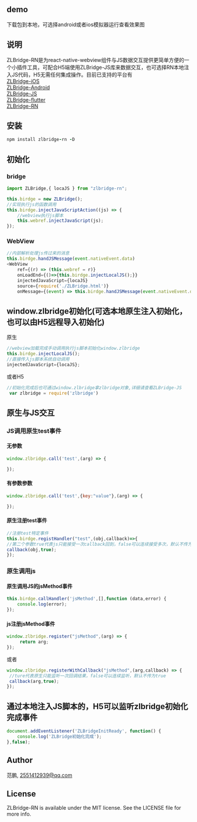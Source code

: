 
## demo
下载包到本地，可选择android或者ios模拟器运行查看效果图
## 说明
ZLBridge-RN是为react-native-webview组件与JS数据交互提供更简单方便的一个小插件工具，可配合H5端使用ZLBridge-JS库来数据交互，也可选择RN本地注入JS代码，H5无需任何集成操作。目前已支持的平台有
<br/>[ZLBridge-iOS](https://github.com/FPJack/ZLBridge-iOS)
<br/>[ZLBridge-Android](https://github.com/FPJack/ZLBridge-Android)
<br/>[ZLBridge-JS](https://github.com/FPJack/ZLBridge-JS)
<br/>[ZLBridge-flutter](https://github.com/FPJack/ZLBridge-flutter)
<br/>[ZLBridge-RN](https://github.com/FPJack/ZLBridge-RN)

## 安装
```ruby
npm install zlbridge-rn -D
```
## 初始化 

### bridge
```JavaScript
import ZLBridge,{ locaJS } from "zlbridge-rn";

this.birdge = new ZLBridge();
//实现执行js的函数调用
this.birdge.injectJavaScriptAction((js) => {
    //webview执行js脚本
    this.webref.injectJavaScript(js);
});
```
### WebView
```JavaScript
//内部解析处理js传过来的消息
this.birdge.handJSMessage(event.nativeEvent.data)
<WebView 
    ref={(r) => (this.webref = r)}
    onLoadEnd={()=>{this.birdge.injectLocalJS();}}
    injectedJavaScript={locaJS}
    source={require('./ZLBridge.html')}
    onMessage={(event) => this.birdge.handJSMessage(event.nativeEvent.data)} /> 
```

## window.zlbridge初始化(可选本地原生注入初始化，也可以由H5远程导入初始化)
原生
```JavaScript
//webview加载完成手动调用执行js脚本初始化window.zlbridge
this.birdge.injectLocalJS();
//直接传入js脚本系统自动调用
injectedJavaScript={locaJS};
```
或者H5
```JavaScript
//初始化完成后也可通过window.zlbridge拿zlbridge对象,详细请查看ZLBridge-JS
 var zlbridge = require('zlbridge')
```

## 原生与JS交互

### JS调用原生test事件

#### 无参数
```JavaScript
window.zlbridge.call('test',(arg) => {

});
```
#### 有参数参数
```JavaScript
window.zlbridge.call('test',{key:"value"},(arg) => {

});
```
#### 原生注册test事件
```JavaScript
//注册test特定事件
this.birdge.registHandler("test",(obj,callback)=>{
//第二个参数true代表js只能接受一次callback回到，false可以连续接受多次，默认不传为true
callback(obj,true);
});
```

### 原生调用js

#### 原生调用JS的jsMethod事件
```JavaScript
this.birdge.callHandler('jsMethod',[],function (data,error) {
    console.log(error);
});
```

#### js注册jsMethod事件
```JavaScript
window.zlbridge.register("jsMethod",(arg) => {
     return arg;
});
 ```
 或者
 ```JavaScript
window.zlbridge.registerWithCallback("jsMethod",(arg,callback) => {
  //ture代表原生只能监听一次回调结果，false可以连续监听，默认不传为true
  callback(arg,true);
});
  ```

## 通过本地注入JS脚本的，H5可以监听zlbridge初始化完成事件
```JavaScript
document.addEventListener('ZLBridgeInitReady', function() {
    console.log('ZLBridge初始化完成');
},false);
  ```
## Author

范鹏, 2551412939@qq.com



## License

ZLBridge-RN is available under the MIT license. See the LICENSE file for more info.
